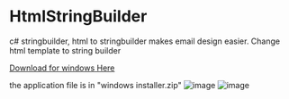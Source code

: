 # HtmlStringBuilder
c# stringbuilder, html to stringbuilder makes email design easier.
Change html template to string builder



[Download for windows Here]([https://github.com/ganiputras/HtmlStringBuilder/blob/master/Download%20HtmlStringBuilder%20for%20windows.msi](https://github.com/ganiputras/HtmlStringBuilder/raw/refs/heads/master/Download%20HtmlStringBuilder%20for%20windows.msi))

the application file is in "windows installer.zip"
![image](https://github.com/user-attachments/assets/394f41c1-1157-4db6-b64a-af0129419924)
![image](https://github.com/user-attachments/assets/9080bc29-0c7f-4795-a0e5-da51eda93d3c)




